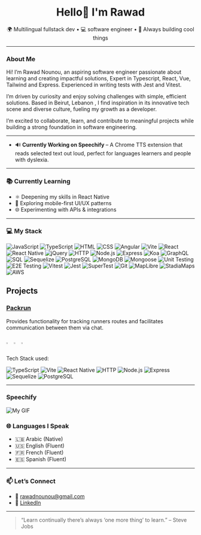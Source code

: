 <h1 align="center">Hello👋 I'm Rawad</h1>
<p align="center">🌍 Multilingual fullstack dev • 💻 software engineer • 🚀 Always building cool things</p>

---
### About Me
 Hi! I’m Rawad Nounou, an aspiring software engineer passionate about learning and creating impactful solutions, Expert in Typescript, React, Vue, Tailwind and Express. Experienced in writing tests with Jest and Vitest. 

I’m driven by curiosity and enjoy solving challenges with simple, efficient solutions. Based in Beirut, Lebanon , I find inspiration in its innovative tech scene and diverse culture, fueling my growth as a developer.

I’m excited to collaborate, learn, and contribute to meaningful projects while building a strong foundation in software engineering.

---
- 🔊 **Currently Working on Speechify** – A Chrome TTS extension that reads selected text out loud, perfect for languages learners and people with dyslexia.
---

### 📚 Currently Learning

- ⚛️ Deepening my skills in React Native
- 🧠 Exploring mobile-first UI/UX patterns
- 🌐 Experimenting with APIs & integrations

---

### 💻 My Stack
<picture>![JavaScript](https://img.shields.io/badge/JavaScript-F7DF1E?logo=javascript&logoColor=black)</picture>
<picture>![TypeScript](https://img.shields.io/badge/TypeScript-3178C6?logo=typescript&logoColor=white)</picture>
<picture>![HTML](https://img.shields.io/badge/HTML5-E34F26?logo=html5&logoColor=white)</picture>
<picture>![CSS](https://img.shields.io/badge/CSS3-1572B6?logo=css3&logoColor=white)</picture>
<picture>![Angular](https://img.shields.io/badge/Angular-DD0031?logo=angular&logoColor=white)</picture>
<picture>![Vite](https://img.shields.io/badge/-Vite-646CFF?logo=vite&logoColor=white)</picture>
<picture>![React](https://img.shields.io/badge/React-61DAFB?logo=react&logoColor=black)</picture>
<picture>![React Native](https://img.shields.io/badge/React_Native-20232A?logo=react&logoColor=61DAFB)</picture>
<picture>![jQuery](https://img.shields.io/badge/jQuery-0769AD?logo=jquery&logoColor=white)</picture>
<picture>![HTTP](https://img.shields.io/badge/HTTP-API-lightgrey)</picture>
<picture>![Node.js](https://img.shields.io/badge/Node.js-339933?logo=node.js&logoColor=white)</picture>
<picture>![Express](https://img.shields.io/badge/Express.js-000000?logo=express&logoColor=white)</picture>
<picture>![Koa](https://img.shields.io/badge/Koa.js-333333?logo=koa&logoColor=white)</picture>
<picture>![GraphQL](https://img.shields.io/badge/GraphQL-E10098?logo=graphql&logoColor=white)</picture>
<picture>![SQL](https://img.shields.io/badge/SQL-4479A1?logo=mysql&logoColor=white)</picture>
<picture>![Sequelize](https://img.shields.io/badge/Sequelize-020690?logo=Sequelize&logoColor=white)</picture>
<picture>![PostgreSQL](https://img.shields.io/badge/-PostgreSQL-336791?logo=postgresql&logoColor=white)</picture>
<picture>![MongoDB](https://img.shields.io/badge/MongoDB-47A248?logo=mongodb&logoColor=white)</picture>
<picture>![Mongoose](https://img.shields.io/badge/-Mongoose-880000?style=flat&logo=mongoose&logoColor=white)</picture>
<picture>![Unit Testing](https://img.shields.io/badge/Unit_Testing-6E40C9?logo=jest&logoColor=white)</picture>
<picture>![E2E Testing](https://img.shields.io/badge/E2E_Testing-5C2D91?logo=cypress&logoColor=white)</picture>
<picture>![Vitest](https://img.shields.io/badge/-Vitest-6E9F18?logo=vitest&logoColor=white)</picture>
<picture>![Jest](https://img.shields.io/badge/-Jest-C21325?logo=jest&logoColor=white)</picture>
<picture>![SuperTest](https://img.shields.io/badge/-SuperTest-333333?logoColor=white)</picture>
<picture>![Git](https://img.shields.io/badge/Git-F05032?logo=git&logoColor=white)</picture>
<picture>![MapLibre](https://img.shields.io/badge/-MapLibre-356fa)</picture>
<picture>![StadiaMaps](https://img.shields.io/badge/-StadiaMaps-8563ca)</picture>
<picture>![AWS](https://custom-icon-badges.demolab.com/badge/AWS-%23FF9900.svg?logo=aws&logoColor=white)</picture>

## Projects

### [Packrun](https://github.com/daiv/PackRun)
Provides functionality for tracking runners routes and facilitates communication between them via chat.<br><br>

<p style="display: flex; ">
  <a href="https://github.com/daiv/PackRun"> <img style="width:30%; padding-right: 2%; height: auto" src="https://github.com/daiv/PackRun/blob/development/1.png"/></a>
  <a href="https://github.com/daiv/PackRun"> <img style="width:30%; padding-right: 2%; height: auto" src="https://github.com/daiv/PackRun/blob/development/2.png"/></a>
  <a href="https://github.com/daiv/PackRun"> <img style="width:30%; padding-right: 2%; height: auto" src="https://github.com/daiv/PackRun/blob/development/3.png"/></a>
</p>
Tech Stack used:<br>

<picture>![TypeScript](https://img.shields.io/badge/TypeScript-3178C6?logo=typescript&logoColor=white)</picture>
<picture>![Vite](https://img.shields.io/badge/-Vite-646CFF?logo=vite&logoColor=white)</picture>
<picture>![React Native](https://img.shields.io/badge/React_Native-20232A?logo=react&logoColor=61DAFB)</picture>
<picture>![HTTP](https://img.shields.io/badge/HTTP-API-lightgrey)</picture>
<picture>![Node.js](https://img.shields.io/badge/Node.js-339933?logo=node.js&logoColor=white)</picture>
<picture>![Express](https://img.shields.io/badge/Express.js-000000?logo=express&logoColor=white)</picture>
<picture>![Sequelize](https://img.shields.io/badge/Sequelize-020690?logo=Sequelize&logoColor=white)</picture>
<picture>![PostgreSQL](https://img.shields.io/badge/-PostgreSQL-336791?logo=postgresql&logoColor=white)</picture>
<!-- <picture>![Jest](https://img.shields.io/badge/-Jest-C21325?logo=jest&logoColor=white)</picture>
<picture>![SuperTest](https://img.shields.io/badge/-SuperTest-333333?logoColor=white)</picture> -->

---
### Speechify


![My GIF](https://raw.githubusercontent.com/rawad123321/gif/main/20250904-1012-33.4862373-ezgif.com-video-to-gif-converter.gif)






### 🌐 Languages I Speak

- 🇱🇧 Arabic (Native)
- 🇺🇸 English (Fluent)
- 🇫🇷 French (Fluent)
- 🇪🇸 Spanish (Fluent)

---

### 📫 Let’s Connect

- 📧 rawadnounou@gmail.com  
- 💼 [LinkedIn](https://www.linkedin.com/in/rawad-nounou-79a773325) 


---

> “Learn continually there’s always ‘one more thing’ to learn.” – Steve Jobs
